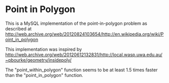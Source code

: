 Point in Polygon
================

This is a MySQL implementation of the point-in-polygon problem as described at http://web.archive.org/web/20120824103654/http://en.wikipedia.org/wiki/Point_in_polygon

This implementation was inspired by http://web.archive.org/web/20120612132831/http://local.wasp.uwa.edu.au/~pbourke/geometry/insidepoly/

The "point_within_polygon" function seems to be at least 1.5 times faster than the "point_in_polygon" function.
